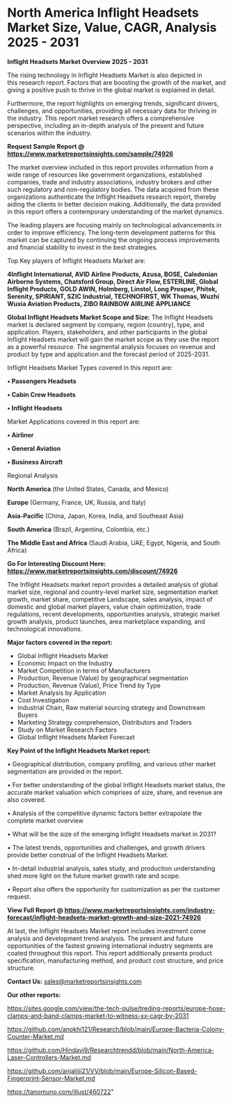 # North America Inflight Headsets Market Size, Value, CAGR, Analysis 2025 - 2031

<Strong> Inflight Headsets Market Overview 2025 - 2031</strong>

The rising technology in Inflight Headsets Market is also depicted in this research report. Factors that are boosting the growth of the market, and giving a positive push to thrive in the global market is explained in detail.

Furthermore, the report highlights on emerging trends, significant drivers, challenges, and opportunities, providing all necessary data for thriving in the industry. This report market research offers a comprehensive perspective, including an in-depth analysis of the present and future scenarios within the industry.

<strong>Request Sample Report @ <a href=https://www.marketreportsinsights.com/sample/74926>https://www.marketreportsinsights.com/sample/74926</a></strong>

The market overview included in this report provides information from a wide range of resources like government organizations, established companies, trade and industry associations, industry brokers and other such regulatory and non-regulatory bodies. The data acquired from these organizations authenticate the Inflight Headsets research report, thereby aiding the clients in better decision making. Additionally, the data provided in this report offers a contemporary understanding of the market dynamics.

The leading players are focusing mainly on technological advancements in order to improve efficiency. The long-term development patterns for this market can be captured by continuing the ongoing process improvements and financial stability to invest in the best strategies.

Top Key players of Inflight Headsets Market are:

<strong>4Inflight International, AVID Airline Products, Azusa, BOSE, Caledonian Airborne Systems, Chatsford Group, Direct Air Flow, ESTERLINE, Global Inflight Products, GOLD AWIN, Holmberg, Linstol, Long Prosper, Phitek, Serenity, SPIRIANT, SZIC Industrial, TECHNOFIRST, WK Thomas, Wuzhi Wuxia Aviation Products, ZIBO RAINBOW AIRLINE APPLIANCE</strong>

<strong><b>Global Inflight Headsets Market Scope and Size:</b></strong>
The Inflight Headsets market is declared segment by company, region (country), type, and application. Players, stakeholders, and other participants in the global Inflight Headsets market will gain the market scope as they use the report as a powerful resource. The segmental analysis focuses on revenue and product by type and application and the forecast period of 2025-2031.

Inflight Headsets Market Types covered in this report are:

<strong>• Passengers Headsets

• Cabin Crew Headsets

• Inflight Headsets</strong>

Market Applications covered in this report are:

<strong>• Airliner

• General Aviation

• Business Aircraft</strong> 

Regional Analysis

<strong>North America</strong> (the United States, Canada, and Mexico)

<strong>Europe</strong> (Germany, France, UK, Russia, and Italy)

<strong>Asia-Pacific</strong> (China, Japan, Korea, India, and Southeast Asia)

<strong>South America</strong> (Brazil, Argentina, Colombia, etc.)

<strong>The Middle East and Africa</strong> (Saudi Arabia, UAE, Egypt, Nigeria, and South Africa)

<strong>Go For Interesting Discount Here: <a href=https://www.marketreportsinsights.com/discount/74926>https://www.marketreportsinsights.com/discount/74926</a></strong>

The Inflight Headsets market report provides a detailed analysis of global market size, regional and country-level market size, segmentation market growth, market share, competitive Landscape, sales analysis, impact of domestic and global market players, value chain optimization, trade regulations, recent developments, opportunities analysis, strategic market growth analysis, product launches, area marketplace expanding, and technological innovations.

<strong><b>Major factors covered in the report:</b></strong>
<ul>
  <li>Global Inflight Headsets Market </li>
  <li>Economic Impact on the Industry</li>
  <li>Market Competition in terms of Manufacturers</li>
  <li>Production, Revenue (Value) by geographical segmentation</li>
  <li>Production, Revenue (Value), Price Trend by Type</li>
  <li>Market Analysis by Application</li>
  <li>Cost Investigation</li>
  <li>Industrial Chain, Raw material sourcing strategy and Downstream Buyers</li>
  <li>Marketing Strategy comprehension, Distributors and Traders</li>
  <li>Study on Market Research Factors</li>
  <li>Global Inflight Headsets Market Forecast</li>
</ul>

<strong><b>Key Point of the Inflight Headsets Market report:</b></strong>

• Geographical distribution, company profiling, and various other market segmentation are provided in the report.

• For better understanding of the global Inflight Headsets market status, the accurate market valuation which comprises of size, share, and revenue are also covered.

• Analysis of the competitive dynamic factors better extrapolate the complete market overview

• What will be the size of the emerging Inflight Headsets market in 2031?

• The latest trends, opportunities and challenges, and growth drivers provide better construal of the Inflight Headsets Market.

• In-detail industrial analysis, sales study, and production understanding shed more light on the future market growth rate and scope.

• Report also offers the opportunity for customization as per the customer request.

<strong><b>View Full Report @ <a href=https://www.marketreportsinsights.com/industry-forecast/inflight-headsets-market-growth-and-size-2021-74926>https://www.marketreportsinsights.com/industry-forecast/inflight-headsets-market-growth-and-size-2021-74926</a></b></strong>


At last, the Inflight Headsets Market report includes investment come analysis and development trend analysis. The present and future opportunities of the fastest growing international industry segments are coated throughout this report. This report additionally presents product specification, manufacturing method, and product cost structure, and price structure.

<strong>Contact Us:</strong>
sales@marketreportsinsights.com

<strong>Our other reports:</strong>

<a href=https://sites.google.com/view/the-tech-pulse/treding-reports/europe-hose-clamps-and-band-clamps-market-to-witness-xx-cagr-by-2031>https://sites.google.com/view/the-tech-pulse/treding-reports/europe-hose-clamps-and-band-clamps-market-to-witness-xx-cagr-by-2031</a>

<a href=https://github.com/anokhi121/Research/blob/main/Europe-Bacteria-Colony-Counter-Market.md>https://github.com/anokhi121/Research/blob/main/Europe-Bacteria-Colony-Counter-Market.md</a>

<a href=https://github.com/Hindavi9/Researchtrendd/blob/main/North-America-Laser-Controllers-Market.md>https://github.com/Hindavi9/Researchtrendd/blob/main/North-America-Laser-Controllers-Market.md</a>

<a href=https://github.com/anjaliiii21/VV/blob/main/Europe-Silicon-Based-Fingerprint-Sensor-Market.md>https://github.com/anjaliiii21/VV/blob/main/Europe-Silicon-Based-Fingerprint-Sensor-Market.md</a>

<a href=https://tanomuno.com/illust/460722>https://tanomuno.com/illust/460722</a>"

